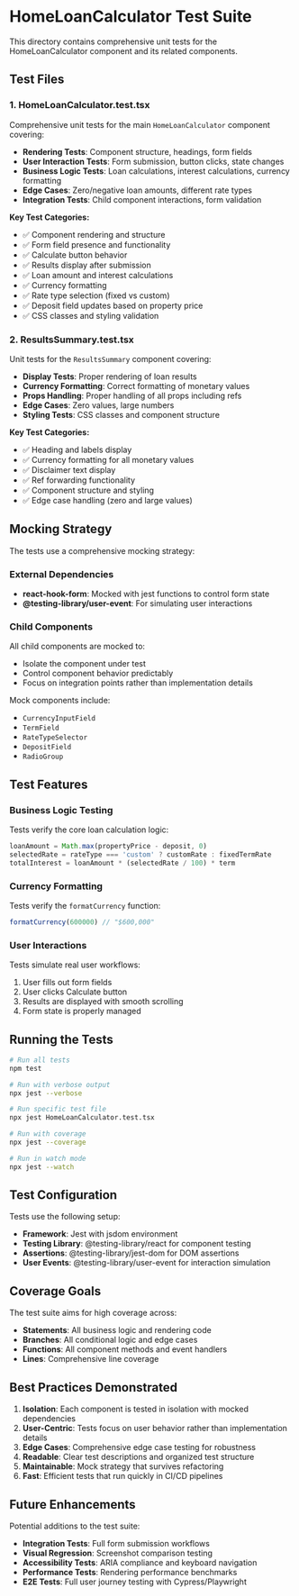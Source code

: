 # HomeLoanCalculator Test Suite

This directory contains comprehensive unit tests for the HomeLoanCalculator component and its related components.

## Test Files

### 1. HomeLoanCalculator.test.tsx
Comprehensive unit tests for the main `HomeLoanCalculator` component covering:

- **Rendering Tests**: Component structure, headings, form fields
- **User Interaction Tests**: Form submission, button clicks, state changes  
- **Business Logic Tests**: Loan calculations, interest calculations, currency formatting
- **Edge Cases**: Zero/negative loan amounts, different rate types
- **Integration Tests**: Child component interactions, form validation

**Key Test Categories:**
- ✅ Component rendering and structure
- ✅ Form field presence and functionality  
- ✅ Calculate button behavior
- ✅ Results display after submission
- ✅ Loan amount and interest calculations
- ✅ Currency formatting
- ✅ Rate type selection (fixed vs custom)
- ✅ Deposit field updates based on property price
- ✅ CSS classes and styling validation

### 2. ResultsSummary.test.tsx
Unit tests for the `ResultsSummary` component covering:

- **Display Tests**: Proper rendering of loan results
- **Currency Formatting**: Correct formatting of monetary values
- **Props Handling**: Proper handling of all props including refs
- **Edge Cases**: Zero values, large numbers
- **Styling Tests**: CSS classes and component structure

**Key Test Categories:**
- ✅ Heading and labels display
- ✅ Currency formatting for all monetary values
- ✅ Disclaimer text display
- ✅ Ref forwarding functionality
- ✅ Component structure and styling
- ✅ Edge case handling (zero and large values)

## Mocking Strategy

The tests use a comprehensive mocking strategy:

### External Dependencies
- **react-hook-form**: Mocked with jest functions to control form state
- **@testing-library/user-event**: For simulating user interactions

### Child Components
All child components are mocked to:
- Isolate the component under test
- Control component behavior predictably
- Focus on integration points rather than implementation details

Mock components include:
- `CurrencyInputField`
- `TermField` 
- `RateTypeSelector`
- `DepositField`
- `RadioGroup`

## Test Features

### Business Logic Testing
Tests verify the core loan calculation logic:
```javascript
loanAmount = Math.max(propertyPrice - deposit, 0)
selectedRate = rateType === 'custom' ? customRate : fixedTermRate
totalInterest = loanAmount * (selectedRate / 100) * term
```

### Currency Formatting
Tests verify the `formatCurrency` function:
```javascript
formatCurrency(600000) // "$600,000"
```

### User Interactions
Tests simulate real user workflows:
1. User fills out form fields
2. User clicks Calculate button
3. Results are displayed with smooth scrolling
4. Form state is properly managed

## Running the Tests

```bash
# Run all tests
npm test

# Run with verbose output
npx jest --verbose

# Run specific test file
npx jest HomeLoanCalculator.test.tsx

# Run with coverage
npx jest --coverage

# Run in watch mode
npx jest --watch
```

## Test Configuration

Tests use the following setup:
- **Framework**: Jest with jsdom environment
- **Testing Library**: @testing-library/react for component testing
- **Assertions**: @testing-library/jest-dom for DOM assertions
- **User Events**: @testing-library/user-event for interaction simulation

## Coverage Goals

The test suite aims for high coverage across:
- **Statements**: All business logic and rendering code
- **Branches**: All conditional logic and edge cases
- **Functions**: All component methods and event handlers
- **Lines**: Comprehensive line coverage

## Best Practices Demonstrated

1. **Isolation**: Each component is tested in isolation with mocked dependencies
2. **User-Centric**: Tests focus on user behavior rather than implementation details
3. **Edge Cases**: Comprehensive edge case testing for robustness
4. **Readable**: Clear test descriptions and organized test structure
5. **Maintainable**: Mock strategy that survives refactoring
6. **Fast**: Efficient tests that run quickly in CI/CD pipelines

## Future Enhancements

Potential additions to the test suite:
- **Integration Tests**: Full form submission workflows
- **Visual Regression**: Screenshot comparison testing
- **Accessibility Tests**: ARIA compliance and keyboard navigation
- **Performance Tests**: Rendering performance benchmarks
- **E2E Tests**: Full user journey testing with Cypress/Playwright
